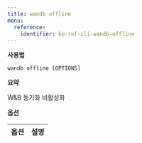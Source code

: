 ```yaml
---
title: wandb offline
menu:
  reference:
    identifier: ko-ref-cli-wandb-offline
---
```


**사용법**

`wandb offline [OPTIONS]`

**요약**

W&B 동기화 비활성화


**옵션**

| **옵션** | **설명** |
| :--- | :--- |
